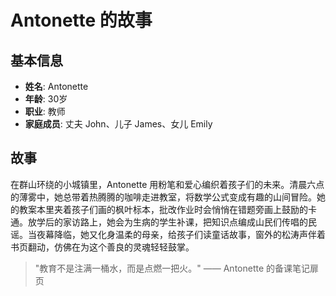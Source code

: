 # Antonette 的故事

## 基本信息
- **姓名**: Antonette
- **年龄**: 30岁
- **职业**: 教师
- **家庭成员**: 丈夫 John、儿子 James、女儿 Emily

## 故事
在群山环绕的小城镇里，Antonette 用粉笔和爱心编织着孩子们的未来。清晨六点的薄雾中，她总带着热腾腾的咖啡走进教室，将数学公式变成有趣的山间冒险。她的教案本里夹着孩子们画的枫叶标本，批改作业时会悄悄在错题旁画上鼓励的卡通。放学后的家访路上，她会为生病的学生补课，把知识点编成山民们传唱的民谣。当夜幕降临，她又化身温柔的母亲，给孩子们读童话故事，窗外的松涛声伴着书页翻动，仿佛在为这个善良的灵魂轻轻鼓掌。

> "教育不是注满一桶水，而是点燃一把火。" —— Antonette 的备课笔记扉页